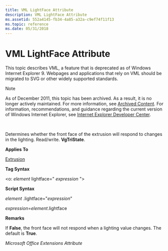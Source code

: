 ```yaml
---
title: VML LightFace Attribute
description: VML LightFace Attribute
ms.assetid: 552a4145-fb34-4a85-a32a-c9ef74f11f13
ms.topic: reference
ms.date: 05/31/2018
---
```


# VML LightFace Attribute

This topic describes VML, a feature that is deprecated as of Windows Internet Explorer 9. Webpages and applications that rely on VML should be migrated to SVG or other widely supported standards.

> [!Note]  
> As of December 2011, this topic has been archived. As a result, it is no longer actively maintained. For more information, see [Archived Content](/previous-versions/windows/internet-explorer/ie-developer/). For information, recommendations, and guidance regarding the current version of Windows Internet Explorer, see [Internet Explorer Developer Center](https://msdn.microsoft.com/ie/).

 

Determines whether the front face of the extrusion will respond to changes in the lighting. Read/write. **VgTriState**.

**Applies To**

[Extrusion](msdn-online-vml-extrusion-element.md)

**Tag Syntax**

<o: *element* lightface=" *expression* ">

**Script Syntax**

*element* .lightface="*expression*"

*expression*=*element*.lightface

**Remarks**

If **False**, the front face will not respond when a lighting value changes. The default is **True**.

*Microsoft Office Extensions Attribute*

 

 
